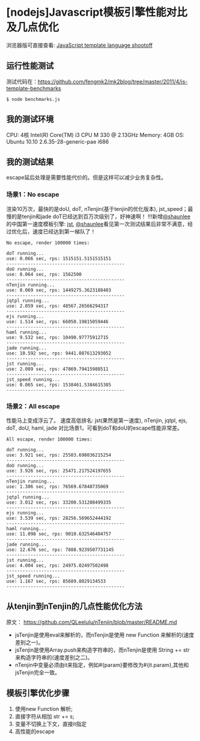 # [nodejs]Javascript模板引擎性能对比及几点优化

浏览器版可直接查看: [JavaScript template language shootoff](http://jsperf.com/dom-vs-innerhtml-based-templating/143)

## 运行性能测试

测试代码在：https://github.com/fengmk2/mk2blog/tree/master/2011/4/js-template-benchmarks

    $ node benchmarks.js

## 我的测试环境

CPU:     4核 Intel(R) Core(TM) i3 CPU M 330  @ 2.13GHz
Memory:  4GB
OS:      Ubuntu 10.10 2.6.35-28-generic-pae i686

## 我的测试结果

escape延后处理是需要性能代价的。但是这样可以减少业务复杂性。

### 场景1：No escape 

渲染10万次，最快的是doU, doT, nTenjin(基于tenjin的优化版本), jst_speed；最慢的是tenjin和jade
doT已经达到百万次级别了，好神速啊！
!!!新增[@shaunlee](https://github.com/shaunlee) 的中国第一速度模板引擎: [jst](https://github.com/shaunlee/node-jst), 
[@shaunlee](https://github.com/shaunlee)看见第一次测试结果后非常不满意，经过优化后，速度已经达到第一梯队了！

    No escape, render 100000 times:

    doT running...
    use: 0.066 sec, rps: 1515151.5151515151
    --------------------------------------------
    doU running...
    use: 0.064 sec, rps: 1562500
    --------------------------------------------
    nTenjin running...
    use: 0.069 sec, rps: 1449275.3623188403
    --------------------------------------------
    jqtpl running...
    use: 2.059 sec, rps: 48567.26566294317
    --------------------------------------------
    ejs running...
    use: 1.514 sec, rps: 66050.19815059446
    --------------------------------------------
    haml running...
    use: 9.532 sec, rps: 10490.97775912715
    --------------------------------------------
    jade running...
    use: 10.592 sec, rps: 9441.087613293052
    --------------------------------------------
    jst running...
    use: 2.089 sec, rps: 47869.79415988511
    --------------------------------------------
    jst_speed running...
    use: 0.065 sec, rps: 1538461.5384615385
    --------------------------------------------

### 场景2：All escape 

性能马上变成浮云了。
速度高低排名: jst(果然是第一速度), nTenjin, jqtpl, ejs, doT, doU, haml, jade
对比场景1，可看到doT和doU的escape性能非常差。

    All escape, render 100000 times:

    doT running...
    use: 3.921 sec, rps: 25503.698036215254
    --------------------------------------------
    doU running...
    use: 3.926 sec, rps: 25471.217524197655
    --------------------------------------------
    nTenjin running...
    use: 1.306 sec, rps: 76569.67840735069
    --------------------------------------------
    jqtpl running...
    use: 3.012 sec, rps: 33200.531208499335
    --------------------------------------------
    ejs running...
    use: 3.539 sec, rps: 28256.569652444192
    --------------------------------------------
    haml running...
    use: 11.098 sec, rps: 9010.632546404757
    --------------------------------------------
    jade running...
    use: 12.676 sec, rps: 7888.9239507731145
    --------------------------------------------
    jst running...
    use: 4.004 sec, rps: 24975.02497502498
    --------------------------------------------
    jst_speed running...
    use: 1.167 sec, rps: 85689.8029134533
    --------------------------------------------

## 从tenjin到nTenjin的几点性能优化方法

原文： https://github.com/QLeelulu/nTenjin/blob/master/README.md

* jsTenjin是使用eval来解析的，而nTenjin是使用 new Function 来解析的(速度差别之一)。
* jsTenjin是使用Array.push来构造字符串的，而nTenjin是使用 String += str 来构造字符串的(速度差别之二)。
* nTenjin中变量必须由it来指定，例如#{param}要修改为#{it.param},其他和jsTenjin完全一致。

## 模板引擎优化步骤

1. 使用new Function 解析;
2. 直接字符从相加 str += s;
3. 变量不切换上下文，直接it指定
4. 高性能的escape

